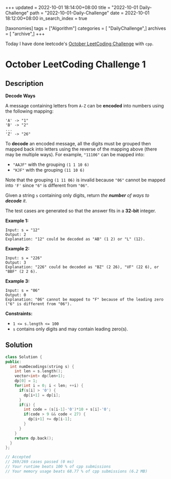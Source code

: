 +++
updated = 2022-10-01 18:14:00+08:00
title = "2022-10-01 Daily-Challenge"
path = "2022-10-01-Daily-Challenge"
date = 2022-10-01 18:12:00+08:00
in_search_index = true

[taxonomies]
tags = ["Algorithm"]
categories = [ "DailyChallenge",]
archives = [ "archive",]
+++

Today I have done leetcode's [October LeetCoding Challenge](https://leetcode.com/problems/decode-ways/) with `cpp`.

<!-- more -->

# October LeetCoding Challenge 1

## Description

**Decode Ways**

A message containing letters from `A-Z` can be **encoded** into numbers using the following mapping:

```
'A' -> "1"
'B' -> "2"
...
'Z' -> "26"
```

To **decode** an encoded message, all the digits must be grouped then mapped back into letters using the reverse of the mapping  above (there may be multiple ways). For example, `"11106"` can be mapped into:

- `"AAJF"` with the grouping `(1 1 10 6)`
- `"KJF"` with the grouping `(11 10 6)`

Note that the grouping `(1 11 06)` is invalid because `"06"` cannot be mapped into `'F'` since `"6"` is different from `"06"`.

Given a string `s` containing only digits, return *the **number** of ways to **decode** it*.

The test cases are generated so that the answer fits in a **32-bit** integer.

 

**Example 1:**

```
Input: s = "12"
Output: 2
Explanation: "12" could be decoded as "AB" (1 2) or "L" (12).
```

**Example 2:**

```
Input: s = "226"
Output: 3
Explanation: "226" could be decoded as "BZ" (2 26), "VF" (22 6), or "BBF" (2 2 6).
```

**Example 3:**

```
Input: s = "06"
Output: 0
Explanation: "06" cannot be mapped to "F" because of the leading zero ("6" is different from "06").
```

 

**Constraints:**

- `1 <= s.length <= 100`
- `s` contains only digits and may contain leading zero(s).

## Solution

``` cpp
class Solution {
public:
  int numDecodings(string s) {
    int len = s.length();
    vector<int> dp(len+1);
    dp[0] = 1;
    for(int i = 0; i < len; ++i) {
      if(s[i] > '0') {
        dp[i+1] = dp[i];
      } 
      if(i) {
        int code = (s[i-1]-'0')*10 + s[i]-'0';
        if(code > 9 && code < 27) {
          dp[i+1] += dp[i-1];
        }
      }
    }
    return dp.back();
  }
};

// Accepted
// 269/269 cases passed (0 ms)
// Your runtime beats 100 % of cpp submissions
// Your memory usage beats 68.77 % of cpp submissions (6.2 MB)
```
